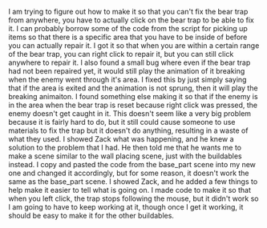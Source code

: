 I am trying to figure out how to make it so that you can't fix the bear trap from anywhere, you have to actually click on the bear trap to be able to fix it. I can probably borrow some of the code from the script for picking up items so that there is a specific area that you have to be inside of before you can actually repair it. I got it so that when you are within a certain range of the bear trap, you can right click to repair it, but you can still click anywhere to repair it. I also found a small bug where even if the bear trap had not been repaired yet, it would still play the animation of it breaking when the enemy went through it's area. I fixed this by just simply saying that if the area is exited and the animation is not sprung, then it will play the breaking animaiton. I found something else making it so that if the enemy is in the area when the bear trap is reset because right click was pressed, the enemy doesn't get caught in it. This doesn't seem like a very big problem because it is fairly hard to do, but it still could cause someone to use materials to fix the trap but it doesn't do anything, resulting in a waste of what they used. I showed Zack what was happening, and he knew a solution to the problem that I had. He then told me that he wants me to make a scene similar to the wall placing scene, just with the buildables instead. I copy and pasted the code from the base_part scene into my new one and changed it accordingly, but for some reason, it doesn't work the same as the base_part scene. I showed Zack, and he added a few things to help make it easier to tell what is going on. I made code to make it so that when you left click, the trap stops following the mouse, but it didn't work so I am going to have to keep working at it, though once I get it working, it should be easy to make it for the other buildables. 
